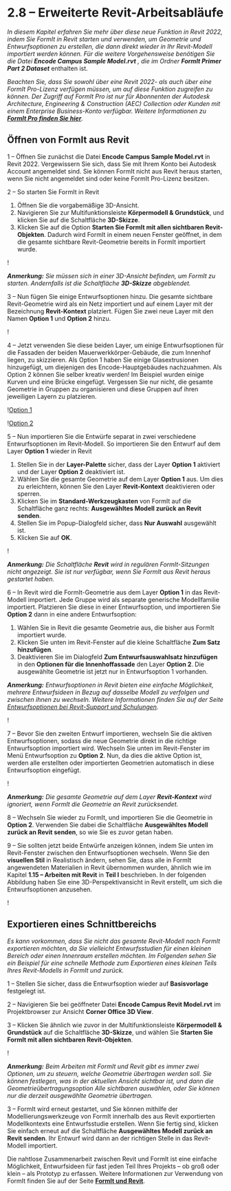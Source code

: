 # 2.8 – Erweiterte Revit-Arbeitsabläufe

_In diesem Kapitel erfahren Sie mehr über diese neue Funktion in Revit 2022, indem Sie FormIt in Revit starten und verwenden, um Geometrie und Entwurfsoptionen zu erstellen, die dann direkt wieder in Ihr Revit-Modell importiert werden können. Für die weitere Vorgehensweise benötigen Sie die Datei_ _**Encode Campus Sample Model.rvt**_ _, die im Ordner_ _**FormIt Primer Part 2 Dataset**_ enthalten ist.

_Beachten Sie, dass Sie sowohl über eine Revit 2022- als auch über eine FormIt Pro-Lizenz verfügen müssen, um auf diese Funktion zugreifen zu können. Der Zugriff auf FormIt Pro ist nur für Abonnenten der Autodesk Architecture, Engineering & Construction (AEC) Collection oder Kunden mit einem Enterprise Business-Konto verfügbar. Weitere Informationen zu _[_**FormIt Pro finden Sie hier**_](https://formit.autodesk.com/#pro-callout)_._

## Öffnen von FormIt aus Revit

1 – Öffnen Sie zunächst die Datei **Encode Campus Sample Model.rvt** in Revit 2022. Vergewissern Sie sich, dass Sie mit Ihrem Konto bei Autodesk Account angemeldet sind. Sie können FormIt nicht aus Revit heraus starten, wenn Sie nicht angemeldet sind oder keine FormIt Pro-Lizenz besitzen.

2 – So starten Sie FormIt in Revit

1. Öffnen Sie die vorgabemäßige 3D-Ansicht.
2. Navigieren Sie zur Multifunktionsleiste **Körpermodell & Grundstück**, und klicken Sie auf die Schaltfläche **3D-Skizze**.
3. Klicken Sie auf die Option **Starten Sie FormIt mit allen sichtbaren Revit-Objekten**. Dadurch wird FormIt in einem neuen Fenster geöffnet, in dem die gesamte sichtbare Revit-Geometrie bereits in FormIt importiert wurde.

\![](<../../.gitbook/assets/0 (22).png>)

_**Anmerkung:**_ _Sie müssen sich in einer 3D-Ansicht befinden, um FormIt zu starten. Andernfalls ist die Schaltfläche_ _**3D-Skizze**_ _abgeblendet._

3 – Nun fügen Sie einige Entwurfsoptionen hinzu. Die gesamte sichtbare Revit-Geometrie wird als ein Netz importiert und auf einem Layer mit der Bezeichnung **Revit-Kontext** platziert. Fügen Sie zwei neue Layer mit den Namen **Option 1** und **Option 2** hinzu.

\![](<../../.gitbook/assets/1 (23) (1).png>)

4 – Jetzt verwenden Sie diese beiden Layer, um einige Entwurfsoptionen für die Fassaden der beiden Mauerwerkkörper-Gebäude, die zum Innenhof liegen, zu skizzieren. Als Option 1 haben Sie einige Glasextrusionen hinzugefügt, um diejenigen des Encode-Hauptgebäudes nachzuahmen. Als Option 2 können Sie selber kreativ werden! Im Beispiel wurden einige Kurven und eine Brücke eingefügt. Vergessen Sie nur nicht, die gesamte Geometrie in Gruppen zu organisieren und diese Gruppen auf ihren jeweiligen Layern zu platzieren.

\![Option 1](<../../.gitbook/assets/2 (23) (1).png>)

\![Option 2](<../../.gitbook/assets/3 (20) (1).png>)

5 – Nun importieren Sie die Entwürfe separat in zwei verschiedene Entwurfsoptionen im Revit-Modell. So importieren Sie den Entwurf auf dem Layer **Option 1** wieder in Revit

1. Stellen Sie in der **Layer-Palette** sicher, dass der Layer **Option 1** aktiviert und der Layer **Option 2** deaktiviert ist.
2. Wählen Sie die gesamte Geometrie auf dem Layer **Option 1** aus. Um dies zu erleichtern, können Sie den Layer **Revit-Kontext** deaktivieren oder sperren.
3. Klicken Sie im **Standard-Werkzeugkasten** von FormIt auf die Schaltfläche ganz rechts: **Ausgewähltes Modell zurück an Revit senden**.
4. Stellen Sie im Popup-Dialogfeld sicher, dass **Nur Auswahl** ausgewählt ist.
5. Klicken Sie auf **OK**.

\![](<../../.gitbook/assets/4 (19) (1).png>)

_**Anmerkung:**_ _Die Schaltfläche_ _**Revit**_ _wird in regulären FormIt-Sitzungen nicht angezeigt. Sie ist nur verfügbar, wenn Sie FormIt aus Revit heraus gestartet haben._

6 – In Revit wird die FormIt-Geometrie aus dem Layer **Option 1** in das Revit-Modell importiert. Jede Gruppe wird als separate generische Modellfamilie importiert. Platzieren Sie diese in einer Entwurfsoption, und importieren Sie **Option 2** dann in eine andere Entwurfsoption:

1. Wählen Sie in Revit die gesamte Geometrie aus, die bisher aus FormIt importiert wurde.
2. Klicken Sie unten im Revit-Fenster auf die kleine Schaltfläche **Zum Satz hinzufügen**.
3. Deaktivieren Sie im Dialogfeld **Zum Entwurfsauswahlsatz hinzufügen** in den **Optionen für die Innenhoffassade** den Layer **Option 2**. Die ausgewählte Geometrie ist jetzt nur in Entwurfsoption 1 vorhanden.

_**Anmerkung:**_ _Entwurfsoptionen in Revit bieten eine einfache Möglichkeit, mehrere Entwurfsideen in Bezug auf dasselbe Modell zu verfolgen und zwischen ihnen zu wechseln. Weitere Informationen finden Sie auf der Seite _[_Entwurfsoptionen bei Revit-Support und Schulungen_](https://knowledge.autodesk.com/support/revit-products/learn-explore/caas/CloudHelp/cloudhelp/2021/DEU/Revit-Model/files/GUID-D48B1E7E-BC34-414E-85BD-790F199BB2C0-htm.html)_._

\![](<../../.gitbook/assets/5 (18).png>)

7 – Bevor Sie den zweiten Entwurf importieren, wechseln Sie die aktiven Entwurfsoptionen, sodass die neue Geometrie direkt in die richtige Entwurfsoption importiert wird. Wechseln Sie unten im Revit-Fenster im Menü Entwurfsoption zu **Option 2**. Nun, da dies die aktive Option ist, werden alle erstellten oder importierten Geometrien automatisch in diese Entwurfsoption eingefügt.

\![](<../../.gitbook/assets/6 (15).png>)

_**Anmerkung:**_ _Die gesamte Geometrie auf dem Layer_ _**Revit-Kontext**_ _wird ignoriert, wenn FormIt die Geometrie an Revit zurücksendet._

8 – Wechseln Sie wieder zu FormIt, und importieren Sie die Geometrie in **Option 2**. Verwenden Sie dabei die Schaltfläche **Ausgewähltes Modell zurück an Revit senden**, so wie Sie es zuvor getan haben.

9 – Sie sollten jetzt beide Entwürfe anzeigen können, indem Sie unten im Revit-Fenster zwischen den Entwurfsoptionen wechseln. Wenn Sie den **visuellen Stil** in Realistisch ändern, sehen Sie, dass alle in FormIt angewendeten Materialien in Revit übernommen wurden, ähnlich wie im Kapitel **1.15 – Arbeiten mit Revit** in **Teil I** beschrieben. In der folgenden Abbildung haben Sie eine 3D-Perspektivansicht in Revit erstellt, um sich die Entwurfsoptionen anzusehen.

\![](<../../.gitbook/assets/7 (10).png>)

## Exportieren eines Schnittbereichs

_Es kann vorkommen, dass Sie nicht das gesamte Revit-Modell nach FormIt exportieren möchten, da Sie vielleicht Entwurfsstudien für einen kleinen Bereich oder einen Innenraum erstellen möchten. Im Folgenden sehen Sie ein Beispiel für eine schnelle Methode zum Exportieren eines kleinen Teils Ihres Revit-Modells in FormIt und zurück._

1 – Stellen Sie sicher, dass die Entwurfsoption wieder auf **Basisvorlage** festgelegt ist.

2 – Navigieren Sie bei geöffneter Datei **Encode Campus Revit Model.rvt** im Projektbrowser zur Ansicht **Corner Office 3D View**.

3 – Klicken Sie ähnlich wie zuvor in der Multifunktionsleiste **Körpermodell & Grundstück** auf die Schaltfläche **3D-Skizze**, und wählen Sie **Starten Sie FormIt mit allen sichtbaren Revit-Objekten**.

\![](<../../.gitbook/assets/8 (10) (1).png>)

_**Anmerkung:**_ _Beim Arbeiten mit FormIt und Revit gibt es immer zwei Optionen, um zu steuern, welche Geometrie übertragen werden soll. Sie können festlegen, was in der aktuellen Ansicht sichtbar ist, und dann die Geometrieübertragungsoption Alle sichtbaren auswählen, oder Sie können nur die derzeit ausgewählte Geometrie übertragen._

3 – FormIt wird erneut gestartet, und Sie können mithilfe der Modellierungswerkzeuge von FormIt innerhalb des aus Revit exportierten Modellkontexts eine Entwurfsstudie erstellen. Wenn Sie fertig sind, klicken Sie einfach erneut auf die Schaltfläche **Ausgewähltes Modell zurück an Revit senden**. Ihr Entwurf wird dann an der richtigen Stelle in das Revit-Modell importiert.

Die nahtlose Zusammenarbeit zwischen Revit und FormIt ist eine einfache Möglichkeit, Entwurfsideen für fast jeden Teil Ihres Projekts – ob groß oder klein – als Prototyp zu erfassen. Weitere Informationen zur Verwendung von FormIt finden Sie auf der Seite [**FormIt und Revit**](https://formit.autodesk.com/page/formit-revit#:\~:text=FormIt%20Groups%20become%20Revit%20Mass,using%20Revit%202018%20and%20newer.).
